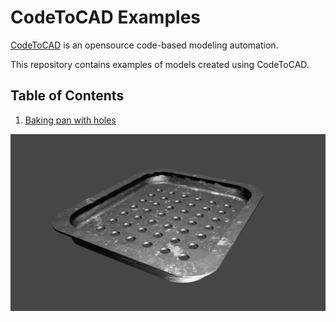 # CodeToCAD Examples

[CodeToCAD](https://github.com/CodeToCAD/CodeToCAD) is an opensource code-based modeling automation.

This repository contains examples of models created using CodeToCAD.


## Table of Contents

1. [Baking pan with holes](./1-baking-pan-with-holes/)
<img src="./1-baking-pan-with-holes/render2.png" style="maxWidth:60vw" />